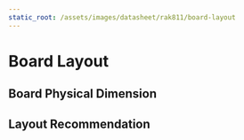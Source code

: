 ```yaml
---
static_root: /assets/images/datasheet/rak811/board-layout
---
```


# Board Layout

## Board Physical Dimension

<rk-img
  :src="`${$frontmatter.static_root}/ksglqsrthvgpykwcugzy.jpg`"
  width="60%"
  figure-number="1"
  caption="RAK811 Physical Dimension"
/>

## Layout Recommendation

<rk-img
  :src="`${$frontmatter.static_root}/u4axv5szljjuw195olgx.jpg`"
  width="60%"
  figure-number="2"
  caption="RAK811 Layout"
/>
